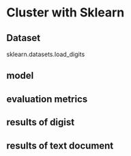 # Cluster with Sklearn
## Dataset
sklearn.datasets.load_digits  


## model

## evaluation metrics
## results of digist
## results of text document
